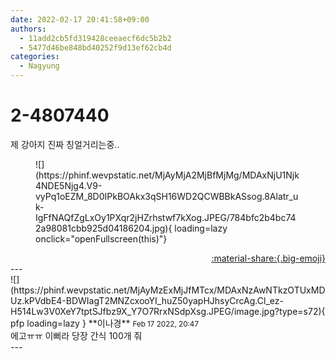 ```yaml
---
date: 2022-02-17 20:41:58+09:00
authors:
  - 11add2cb5fd319428ceeaecf6dc5b2b2
  - 5477d46be848bd40252f9d13ef62cb4d
categories:
  - Nagyung
---
```


# 2-4807440

<div class="post-container" markdown="1">
<div class="content-container md-sidebar__scrollwrap" markdown="1">

제 강아지 진짜 칭얼거리는중.. 
<figure markdown="1">
![](https://phinf.wevpstatic.net/MjAyMjA2MjBfMjMg/MDAxNjU1Njk4NDE5Njg4.V9-vyPq1oEZM_8D0IPkBOAkx3qSH16WD2QCWBBkASsog.8Alatr_uk-IgFfNAQfZgLxOy1PXqr2jHZrhstwf7kXog.JPEG/784bfc2b4bc742a98081cbb925d04186204.jpg){ loading=lazy onclick="openFullscreen(this)"}
</figure>


</div>
</div>

<div style="text-align: right;" markdown="1">
<a href="https://weverse.io/fromis9/fanpost/2-4807440" style="text-align: right;">:material-share:{.big-emoji}</a>
</div>
---

<div class="comments-container md-sidebar__scrollwrap" markdown="1">
<div class="comment" markdown="1">
<div class='id-container' markdown="1">
![](https://phinf.wevpstatic.net/MjAyMzExMjJfMTcx/MDAxNzAwNTkzOTUxMDUz.kPVdbE4-BDWIagT2MNZcxooYI_huZ50yapHJhsyCrcAg.Cl_ez-H514Lw3V0XeY7tptSJfbz9X_Y7O7RrxNSdpXsg.JPEG/image.jpg?type=s72){ pfp loading=lazy }
**<span class="artist">이나경</span>** <small>Feb 17 2022, 20:47</small><br>
</div>
<div class='comment-body' markdown="1">
에고ㅠㅠ 이뻐라 당장 간식 100개 줘
</div>
</div>
</div>
---
